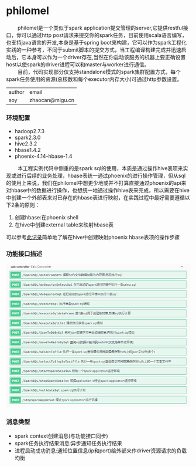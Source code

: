 # philomel
&nbsp;&nbsp;&nbsp;&nbsp;&nbsp;&nbsp;&nbsp;&nbsp;philomel是一个类似于spark application提交管理的server,它提供restful接口，你可以通过http post请求来提交你的spark任务，目前使用scala语言编写，也支持java语言的开发,本身是基于spring boot来构建，它可以作为spark工程化实践的一种参考，不同于submit脚本的提交方式，当工程编译构建完成并迅速启动后，它本身可以作为一个driver存在,当然在你启动该服务的机器上要正确设置host以使spark的driver进程可以和master与worker进行通信。<br>
&nbsp;&nbsp;&nbsp;&nbsp;&nbsp;&nbsp;&nbsp;&nbsp;目前，代码实现部分仅支持standalone模式的spark集群配置方式，每个spark任务使用的资源(总核数和每个executor内存大小)可通过http参数设置。

<table>
       <tr>
           <td>author</td>
           <td>email</td>
        </tr>
        <tr>
            <td>soy</td>
            <td>zhaocan@migu.cn</td>
        </tr>
 </table>
 
 
 
 ### 环境配置
   * hadoop2.7.3
   * spark2.3.0
   * hive2.3.2 
   * hbase1.4.2
   * phoenix-4.14-hbase-1.4

&nbsp;&nbsp;&nbsp;&nbsp;&nbsp;&nbsp;&nbsp;&nbsp;本工程实例代码中侧重的是spark sql的使用，本质是通过操作hive表项来实现或进行后续的业务处理，hbase表统一通过phoenix的进行操作管理，但从sql的使用上来说，我们在philomel中想更少地或并不打算直接通过phoenix的api来对hbase中的数据进行操作，也想统一地通过操作hive表来完成，所以需要在hive中创建一个外部表来对已存在的hbase表进行映射，在实践过程中最好需要遵循以下2条的原则：
 1. 创建hbase:在phoenix shell
 2. 在hive中创建external table来映射hbase表
   
可以参考[此记录](https://www.jianshu.com/p/09c30d2074d6)简单地了解在hive中创建映射phoenix hbase表项的操作步骤

 ### 功能接口描述
![接口](https://github.com/zhaocancsu/philomel/blob/master/rest.png)


 ### 消息类型
   * spark context创建消息(与功能接口同步)
   * spark任务执行结果消息:异步通知任务执行结果
   * 进程启动成功消息:通知位置信息(ip和port)给外部来作driver资源请求的负载均衡
 
